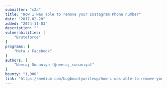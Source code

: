 ```yaml
---
submitter: "c2a"
title: "How I was able to remove your Instagram Phone number"
date: "2017-02-20"
added: "2024-11-03"
description: ""
vulnerabilities: [
    "Bruteforce"
]
programs: [
    "Meta / Facebook"
]
authors: [
    "Neeraj Sonaniya (@neeraj_sonaniya)"
]
bounty: "1,000"
link: "https://medium.com/bugbountywriteup/how-i-was-able-to-remove-your-instagram-phone-number-d346515e79c3"
---
```




